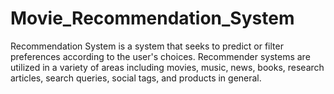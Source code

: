 # Movie_Recommendation_System
Recommendation System is a system that seeks to predict or filter preferences according to the user's choices. Recommender systems are utilized in a variety of areas including movies, music, news, books, research articles, search queries, social tags, and products in general.
